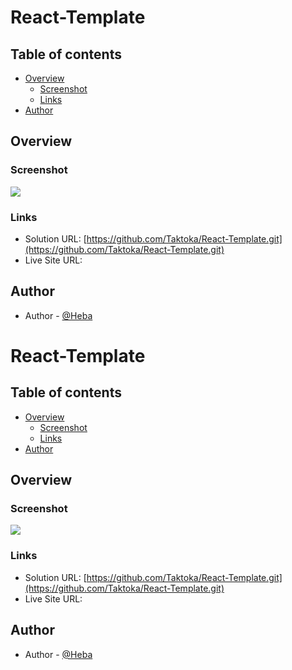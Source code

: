 # React-Template

## Table of contents

- [Overview](#overview)
  - [Screenshot](#screenshot)
  - [Links](#links)
- [Author](#author)

## Overview

### Screenshot

![](/public/images/screenshot.png)

### Links

- Solution URL: [https://github.com/Taktoka/React-Template.git](https://github.com/Taktoka/React-Template.git)
- Live Site URL: []()

## Author

- Author - [@Heba](https://github.com/Taktoka)

# React-Template

## Table of contents

- [Overview](#overview)
  - [Screenshot](#screenshot)
  - [Links](#links)
- [Author](#author)

## Overview

### Screenshot

![](/public/images/screenshot.png)

### Links

- Solution URL: [https://github.com/Taktoka/React-Template.git](https://github.com/Taktoka/React-Template.git)
- Live Site URL: []()

## Author

- Author - [@Heba](https://github.com/Taktoka)
